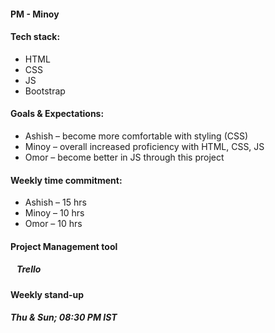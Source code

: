 #### PM - Minoy

#### Tech stack:
* HTML
* CSS
* JS
* Bootstrap

#### Goals & Expectations:
* Ashish – become more comfortable with styling (CSS)
* Minoy – overall increased proficiency with HTML, CSS, JS
* Omor – become better in JS through this project

#### Weekly time commitment:
* Ashish – 15 hrs
* Minoy – 10 hrs
* Omor – 10 hrs

#### Project Management tool
##### &nbsp;&nbsp;&nbsp;Trello

#### Weekly stand-up
##### Thu & Sun; 08:30 PM IST